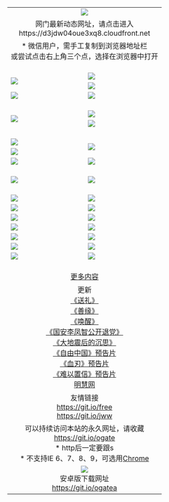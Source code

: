 ﻿<table>
  <tr></tr>
  <tr><td colspan=2 align=center><img src="https://cloud.githubusercontent.com/assets/11880933/13434984/f430fae2-e012-11e5-814f-c2df1e82b247.jpg" /></td></tr>
  <tr><td colspan=2 align=center>网门最新动态网址，请点击进入
<br>https://d3jdw04oue3xq8.cloudfront.net
    </td>
  </tr>
  <tr>
    <td colspan=2 align=center>* 微信用户，需手工复制到浏览器地址栏<br>或尝试点击右上角三个点，选择在浏览器中打开
    <!--br>* IE6打开动态网址须在选项中勾选TLS 1.0--></td>
  </tr>
  <tr height="20">
  <tr>
    <td rowspan=2><a href="https://d3jdw04oue3xq8.cloudfront.net/ogUP.aspx?name=11DKC.mp4&list=11DKC" target="_blank"><img src="https://d3jdw04oue3xq8.cloudfront.net/Up/11DKC1.jpg" /></a></td> 
    <td><div><a href="https://d3jdw04oue3xq8.cloudfront.net/ogUP.aspx?name=LRWS.mp4&list=LRWS" target="_blank"><img src="https://d3jdw04oue3xq8.cloudfront.net/Up/LRWS.jpg" /></a></td>
   </tr>
  <tr>
    <td><a href="https://d3jdw04oue3xq8.cloudfront.net/ogNiceVedio.aspx" target="_blank"><img src="https://d3jdw04oue3xq8.cloudfront.net/Up/11TGKDY.jpg" /></a></td>
  </tr>
  <tr>
    <td><a href="https://d3jdw04oue3xq8.cloudfront.net/ogUP.aspx?name=_EA/%CA%AE%C4%EA.mp4&count=http://odisk.org/Up/_EA/%CA%AE%C4%EA.mp4;http://odisk.org/Up/_EE/%CC%CE%B8%E7%D9%A9%B5%E7%D3%B0%A3%BA%CA%AE%C4%EA.mp4|2|%CA%AE%C4%EA|%D5%FD%C6%AC;%CC%CE%B8%E7%D9%A9%B5%E7%D3%B0" target="_blank"><img src="https://d3jdw04oue3xq8.cloudfront.net/Up/_EA/%E5%8D%81%E5%B9%B4_135.jpg" /></a></td>
    <td><a href="https://d3jdw04oue3xq8.cloudfront.net/ogUP.aspx?name=_EC%C9%FA%CB%C0%D3%EB%C2%D6%BB%D8.mp4&count=http://v.ifeng.com/documentary/discovery/201501/039bdca9-5c34-4796-b332-43b8f831efce.shtml;http://v.ifeng.com/documentary/society/201501/030cc825-2840-4536-a0b8-416c88375055.shtml;http://v.ifeng.com/documentary/society/201501/03a412f8-32ec-4e18-81ba-98acf64ec1ca.shtml;http://v.ifeng.com/documentary/society/201501/03c58012-8e01-456a-9097-615b3b24a709.shtml|4|%C9%FA%CB%C0%D3%EB%C2%D6%BB%D8" target="_blank"><img src="https://d3jdw04oue3xq8.cloudfront.net/Up/_EC/%E7%94%9F%E6%AD%BB%E4%B8%8E%E8%BD%AE%E5%9B%9E_135.jpg" /></a></td>
  </tr>
  <tr height="20">
  <tr>
    <td rowspan=2><a href="https://d3jdw04oue3xq8.cloudfront.net/ogUP.aspx?name=4EE/DJ.mp4&list=4EEDJ" target="_blank"><img src="https://d3jdw04oue3xq8.cloudfront.net/Up/4EE/DJ140.jpg"/></a></td>
    <td><a href="https://d3jdw04oue3xq8.cloudfront.net/ogUP.aspx?name=4EE/ZG.mp4&list=4EEZG" target="_blank"><img src="https://d3jdw04oue3xq8.cloudfront.net/Up/4EE/ZG0.jpg"/></a></td>
    <!--td><a href="https://d3jdw04oue3xq8.cloudfront.net/ogUP.aspx?name=4EE/QQ.mp4&list=4EEQQ" target="_blank"><img src="https://d3jdw04oue3xq8.cloudfront.net/Up/4EE/QQ0.jpg"/></a></td>
    <td><a href="https://d3jdw04oue3xq8.cloudfront.net/ogUP.aspx?name=4EE/HQ.mp4&list=4EEHQ" target="_blank"><img src="https://d3jdw04oue3xq8.cloudfront.net/Up/4EE/HQ0.jpg"/></a></td-->
  </tr>
  <tr>
    <td><a href="https://d3jdw04oue3xq8.cloudfront.net/onCO.aspx?list=XWPL&mode=m" target="_blank"><img src="https://d3jdw04oue3xq8.cloudfront.net/Up/0WZTT.jpg" /></a></td> 
  </tr>
  <tr height="20">
  <tr>
    <td><a href="https://d3jdw04oue3xq8.cloudfront.net/ogUP.aspx?name=JQR.mp4&count=2" target="_blank"><img src="https://d3jdw04oue3xq8.cloudfront.net/Up/JQR.jpg" /></a></td>   
    <td rowspan=2><a href="https://d3jdw04oue3xq8.cloudfront.net/ogUP.aspx?name=JP.mp4&count=9" target="_blank"><img src="https://d3jdw04oue3xq8.cloudfront.net/Up/JP.jpg" /></td>
  </tr>
  <tr>
    <td><a href="https://d3jdw04oue3xq8.cloudfront.net/ogUP.aspx?name=WH.mp4" target="_blank"><img src="https://d3jdw04oue3xq8.cloudfront.net/Up/WH.jpg" /></a></td>
  </tr>
  <tr>
    <td><a href="https://d3jdw04oue3xq8.cloudfront.net/ogUP.aspx?name=SSZJ.mp4&list=SSZJ" target="_blank"><img src="https://d3jdw04oue3xq8.cloudfront.net/Up/SSZJ.jpg" /></a></td>
    <td><a href="https://d3jdw04oue3xq8.cloudfront.net/ogUP.aspx?name=WLSH.mp4&count=2" target="_blank"><img src="https://d3jdw04oue3xq8.cloudfront.net/Up/WLSH.jpg" /></a</td>
  </tr>
  <tr height="20">
  <tr>
    <td><a href="https://d3jdw04oue3xq8.cloudfront.net/ogUP.aspx?name=ZY.mp4&count=2015|16" target="_blank"><img src="https://d3jdw04oue3xq8.cloudfront.net/Up/ZY.jpg" /></a</td>
    <td><a href="https://d3jdw04oue3xq8.cloudfront.net/ogUP.aspx?name=XTFY.mp4&count=B|2,A|24" target="_blank"><img src="https://d3jdw04oue3xq8.cloudfront.net/Up/XTFY.jpg" /></a></td>
  </tr>
  <tr height="20">
  </tr>
  <!--tr>
    <td><a href="https://d3jdw04oue3xq8.cloudfront.net/ogUP.aspx?name=4EE/GX.mp4&list=4EEGX" target="_blank"><img src="https://d3jdw04oue3xq8.cloudfront.net/Up/4EE/GX0.jpg"/></a></td>
    <td><a href="https://d3jdw04oue3xq8.cloudfront.net/ogUP.aspx?name=4EE/HD.mp4&list=4EEHD" target="_blank"><img src="https://d3jdw04oue3xq8.cloudfront.net/Up/4EE/HD0.jpg"/></a></td>
  </tr>
  <tr>
    <td><a href="https://d3jdw04oue3xq8.cloudfront.net/ogUP.aspx?name=4EE/TX.mp4&list=4EETX" target="_blank"><img src="https://d3jdw04oue3xq8.cloudfront.net/Up/4EE/TX0.jpg"/></a></td>
    <td><a href="https://d3jdw04oue3xq8.cloudfront.net/ogUP.aspx?name=4EE/WZ.mp4&list=4EEWZ" target="_blank"><img src="https://d3jdw04oue3xq8.cloudfront.net/Up/4EE/WZ0.jpg"/></a></td>
  </tr-->
  <tr>
    <td><a href="https://d3jdw04oue3xq8.cloudfront.net/onUP.aspx?name=https://d1ni6yqhqrtjo7.cloudfront.net/" target="_blank"><img src="https://d3jdw04oue3xq8.cloudfront.net/Up/0DTW.jpg"/></a></td>
    <td><a href="https://d3jdw04oue3xq8.cloudfront.net/onUP.aspx?name=https://d240ns8up8earz.cloudfront.net/acenter/" target="_blank"><img src="https://d3jdw04oue3xq8.cloudfront.net/Up/0TDW.jpg" /></a></td>
  </tr>
  <tr>
    <td><a href="https://d3jdw04oue3xq8.cloudfront.net/onUP.aspx?name=https://d4508d6vomz2p.cloudfront.net/gb/nsc413.htm" target="_blank"><img src="https://d3jdw04oue3xq8.cloudfront.net/Up/0DJY.jpg" /></a></td>
    <td><a href="https://d3jdw04oue3xq8.cloudfront.net/onUP.aspx?name=https://d4apjbhkuxer1.cloudfront.net/xtr/gb/prog204.html" target="_blank"><img src="https://d3jdw04oue3xq8.cloudfront.net/Up/0XTR.jpg" /></a></td>
  </tr>
  <tr>
    <td><a href="https://d3jdw04oue3xq8.cloudfront.net/onUP.aspx?name=https://d3aj00iefsmfgc.cloudfront.net/" target="_blank"><img src="https://d3jdw04oue3xq8.cloudfront.net/Up/0MHW.jpg" /></a></td>
    <td><a href="https://d3jdw04oue3xq8.cloudfront.net/onUP.aspx?name=https://d20wz7qt14x5d2.cloudfront.net/" target="_blank"><img src="https://d3jdw04oue3xq8.cloudfront.net/Up/0ZJW.jpg" /></a></td>
  </tr>
  <tr>
    <td><a href="https://d3jdw04oue3xq8.cloudfront.net/ogUP.aspx?name=0FG.zip" target="_blank"><img src="https://d3jdw04oue3xq8.cloudfront.net/Up/0FG.jpg" /></a></td>
    <td><a href="https://d3jdw04oue3xq8.cloudfront.net/ogUP.aspx?name=0FGA.apk" target="_blank"><img src="https://d3jdw04oue3xq8.cloudfront.net/Up/0FGA.jpg" /></a></td>
  </tr>
  <tr>
    <td><a href="https://d3jdw04oue3xq8.cloudfront.net/ogUP.aspx?name=0U.zip" target="_blank"><img src="https://d3jdw04oue3xq8.cloudfront.net/Up/0U.jpg" /></a></td>
    <td><a href="https://d3jdw04oue3xq8.cloudfront.net/ogUP.aspx?name=0UA.apk" target="_blank"><img src="https://d3jdw04oue3xq8.cloudfront.net/Up/0UA.jpg" /></a></td>
  </tr>
  <tr>
    <td><a href="https://d3jdw04oue3xq8.cloudfront.net/ogUP.aspx?name=0iPPOTV.zip" target="_blank"><img src="https://d3jdw04oue3xq8.cloudfront.net/Up/0iPPOTV.jpg" /></a></td>
    <td><a href="https://d3jdw04oue3xq8.cloudfront.net/ogUP.aspx?name=0iNTD.apk" target="_blank"><img src="https://d3jdw04oue3xq8.cloudfront.net/Up/0iNTD.jpg" /></a></td>
  </tr>
  <!--tr>
    <td><a href="https://d3jdw04oue3xq8.cloudfront.net/ogNice.aspx" target="_blank"><img src="https://d3jdw04oue3xq8.cloudfront.net/Up/0WCYY.jpg" /></a></td>
    <td><a href="https://d3jdw04oue3xq8.cloudfront.net/onCO.aspx?list=XWPL&mode=m" target="_blank"><img src="https://d3jdw04oue3xq8.cloudfront.net/Up/0WZTT.jpg" /></a></td> 
  </tr-->
  <tr>
    <td><a href="https://d3jdw04oue3xq8.cloudfront.net/ogDY.aspx" target="_blank"><img src="https://d3jdw04oue3xq8.cloudfront.net/Up/0FK.jpg" /></a></td>
    <td><a href="https://d3jdw04oue3xq8.cloudfront.net/ogST.aspx" target="_blank"><img src="https://d3jdw04oue3xq8.cloudfront.net/Up/0ST.jpg" /></a></td> 
  </tr>
  <tr height="20">
  <tr>
    <td colspan=2 align=center><a href="https://d3jdw04oue3xq8.cloudfront.net/ogNice.aspx">更多内容</a>
    </td>
  </tr>
  <tr>
    <td colspan=2 align=center>更新<br>
      <a href="https://d3jdw04oue3xq8.cloudfront.net/ogUP.aspx?name=4ESL.mp4" target="_blank">《送礼》</a><br>
      <a href="https://d3jdw04oue3xq8.cloudfront.net/ogUP.aspx?name=4ESY.mp4" target="_blank">《善缘》</a><br>
      <a href="https://d3jdw04oue3xq8.cloudfront.net/ogUP.aspx?name=4EHX.mp4" target="_blank">《唤醒》</a><br>
      <a href="https://d3jdw04oue3xq8.cloudfront.net/ogUP.aspx?name=4LFZ.mp4" target="_blank">《国安李凤智公开退党》</a><br>
      <a href="https://d3jdw04oue3xq8.cloudfront.net/ogUP.aspx?name=4DDZHDCS.mp4" target="_blank">《大地震后的沉思》</a><br>
      <a href="https://d3jdw04oue3xq8.cloudfront.net/ogUP.aspx?name=11ZYZG0.mp4" target="_blank">《自由中国》预告片</a><br>
      <a href="https://d3jdw04oue3xq8.cloudfront.net/ogUP.aspx?name=11XR.mp4" target="_blank">《血刃》预告片</a><br>
      <a href="https://d3jdw04oue3xq8.cloudfront.net/ogUP.aspx?name=11NYZX.mp4&count=2" target="_blank">《难以置信》预告片</a><br>
      <a href="https://d3jdw04oue3xq8.cloudfront.net/onUP.aspx?name=https://www.minghui.org/" target="_blank">明慧网</a>
    </td>
  </tr>
  <tr>
    <td colspan=2 align=center>友情链接<br>
      <a href="https://git.io/free" target="_blank">https://git.io/free</a><br>
      <a href="https://git.io/jww" target="_blank">https://git.io/jww</a>
    </td>
  </tr>
  <tr>
    <td colspan=2 align=center>可以持续访问本站的永久网址，请收藏<br/><a href="https://git.io/ogate" target="_blank">https://git.io/ogate</a><br/>* http后一定要跟s<br/>* 不支持IE 6、7、8、9，可选用<a href="https://d3jdw04oue3xq8.cloudfront.net/ogUP.aspx?name=0ChromePortable.zip">Chrome</a></td>
  </tr>
  <tr>
    <td colspan=2 align=center><a href="https://d3jdw04oue3xq8.cloudfront.net/ogUP.aspx?name=0oGate.apk" target="_blank"><img src="https://cloud.githubusercontent.com/assets/11880933/13720399/75e143ee-e842-11e5-9f0a-1421f423c80f.jpg" /></a><br>安卓版下载网址<br><a href="https://git.io/ogatea">https://git.io/ogatea</a></td>
  </tr>
  <!--tr>
    <td colspan=2 align=center>可能失效的动态网址
    </td>
  </tr-->
</table>
